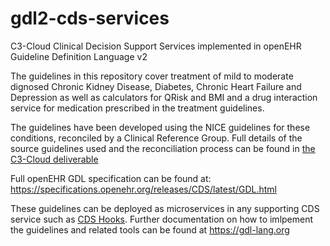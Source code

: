 # gdl2-cds-services
C3-Cloud Clinical Decision Support Services implemented in openEHR Guideline Definition Language v2

The guidelines in this repository cover treatment of mild to moderate dignosed Chronic Kidney Disease, Diabetes, Chronic Heart Failure and Depression as well as calculators for QRisk and BMI and a drug interaction service for medication prescribed in the treatment guidelines.

The guidelines have been developed using the NICE guidelines for these conditions, reconciled by a Clinical Reference Group. Full details of the source guidelines used and the reconciliation process can be found in [the C3-Cloud deliverable](https://c3-cloud.eu/wp-content/uploads/2019/06/D7.1_v1.pdf)

Full openEHR GDL specification can be found at: https://specifications.openehr.org/releases/CDS/latest/GDL.html

These guidelines can be deployed as microservices in any supporting CDS service such as [CDS Hooks](https://cds-hooks.org). Further documentation on how to imlpement the guidelines and related tools can be found at https://gdl-lang.org
